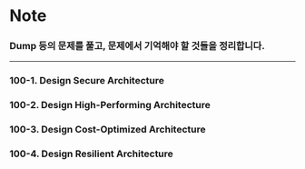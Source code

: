 # Note

### Dump 등의 문제를 풀고, 문제에서 기억해야 할 것들을 정리합니다.

----------------------
### 100-1. Design Secure Architecture

### 100-2. Design High-Performing Architecture

### 100-3. Design Cost-Optimized Architecture

### 100-4. Design Resilient Architecture